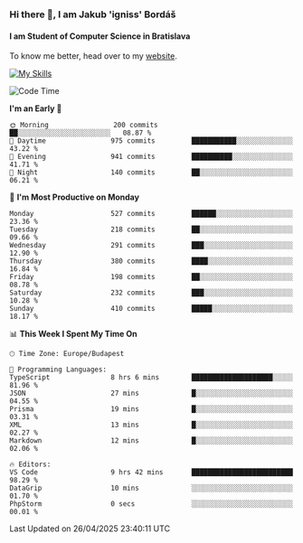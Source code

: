 ### Hi there 👋, I am Jakub 'igniss' Bordáš

#### I am Student of Computer Science in Bratislava
To know me better, head over to my [website](https://bordas.sk).

[![My Skills](https://skillicons.dev/icons?i=js,typescript,html,css,figma,svelte,vue,next,postgresql,nest,express,nodejs)](https://bordas.sk)


<!--START_SECTION:waka-->
![Code Time](http://img.shields.io/badge/Code%20Time-1%2C861%20hrs%2015%20mins-blue)

**I'm an Early 🐤** 

```text
🌞 Morning                200 commits         ██░░░░░░░░░░░░░░░░░░░░░░░   08.87 % 
🌆 Daytime                975 commits         ███████████░░░░░░░░░░░░░░   43.22 % 
🌃 Evening                941 commits         ██████████░░░░░░░░░░░░░░░   41.71 % 
🌙 Night                  140 commits         ██░░░░░░░░░░░░░░░░░░░░░░░   06.21 % 
```
📅 **I'm Most Productive on Monday** 

```text
Monday                   527 commits         ██████░░░░░░░░░░░░░░░░░░░   23.36 % 
Tuesday                  218 commits         ██░░░░░░░░░░░░░░░░░░░░░░░   09.66 % 
Wednesday                291 commits         ███░░░░░░░░░░░░░░░░░░░░░░   12.90 % 
Thursday                 380 commits         ████░░░░░░░░░░░░░░░░░░░░░   16.84 % 
Friday                   198 commits         ██░░░░░░░░░░░░░░░░░░░░░░░   08.78 % 
Saturday                 232 commits         ███░░░░░░░░░░░░░░░░░░░░░░   10.28 % 
Sunday                   410 commits         █████░░░░░░░░░░░░░░░░░░░░   18.17 % 
```


📊 **This Week I Spent My Time On** 

```text
🕑︎ Time Zone: Europe/Budapest

💬 Programming Languages: 
TypeScript               8 hrs 6 mins        ████████████████████░░░░░   81.96 % 
JSON                     27 mins             █░░░░░░░░░░░░░░░░░░░░░░░░   04.55 % 
Prisma                   19 mins             █░░░░░░░░░░░░░░░░░░░░░░░░   03.31 % 
XML                      13 mins             █░░░░░░░░░░░░░░░░░░░░░░░░   02.27 % 
Markdown                 12 mins             █░░░░░░░░░░░░░░░░░░░░░░░░   02.06 % 

🔥 Editors: 
VS Code                  9 hrs 42 mins       █████████████████████████   98.29 % 
DataGrip                 10 mins             ░░░░░░░░░░░░░░░░░░░░░░░░░   01.70 % 
PhpStorm                 0 secs              ░░░░░░░░░░░░░░░░░░░░░░░░░   00.01 % 
```


 Last Updated on 26/04/2025 23:40:11 UTC
<!--END_SECTION:waka-->
